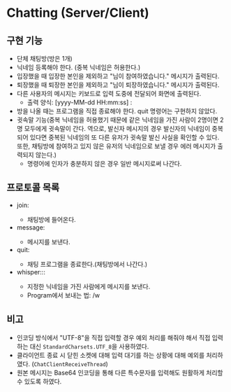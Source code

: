 # Chatting (Server/Client)
## 구현 기능
- 단체 채팅방(방은 1개)
- 닉네임 등록해야 한다. (중복 닉네임은 허용한다.)
- 입장했을 때 입장한 본인을 제외하고 "<nickname>님이 참여하였습니다." 메시지가 출력된다.
- 퇴장했을 때 퇴장한 본인을 제외하고 "<nickname>님이 퇴장하였습니다." 메시지가 출력된다.
- 다른 사용자의 메시지는 키보드로 입력 도중에 전달되어 화면에 출력된다.
   - 출력 양식: [yyyy-MM-dd HH:mm:ss] <nickname>: <message>
- 방을 나올 때는 프로그램을 직접 종료해야 한다. quit 명령어는 구현하지 않았다.
- 귓속말 기능(중복 닉네임을 허용했기 때문에 같은 닉네임을 가진 사람이 2명이면 2명 모두에게 귓속말이 간다. 역으로, 발신자 메시지의 경우 발신자의 닉네임이 중복되어 있다면 중복된 닉네임의 또 다른 유저가 귓속말 발신 사실을 확인할 수 있다. 또한, 채팅방에 참여하고 있지 않은 유저의 닉네임으로 보낼 경우 에러 메시지가 출력되지 않는다.)
   - 명령어에 인자가 충분하지 않은 경우 일반 메시지로써 나간다.

## 프로토콜 목록
- join:<nickname>
   - 채팅방에 들어온다.
- message:<message>
   - 메시지를 보낸다.
- quit:<nickname>
   - 채팅 프로그램을 종료한다.(채팅방에서 나간다.)
- whisper:<senderNickname>:<receiverName>:<message>
   - 지정한 닉네임을 가진 사람에게 메시지를 보낸다.
   - Program에서 보내는 법: /w <nickname> <message>

## 비고
- 인코딩 방식에서 "UTF-8"을 직접 입력할 경우 예외 처리를 해줘야 해서 직접 입력하는 대신 `StandardCharsets.UTF_8`을 사용하였다.
- 클라이언트 종료 시 닫힌 소켓에 대해 입력 대기를 하는 상황에 대해 예외를 처리하였다. (`ChatClientReceiveThread`)
- 원본 메시지는 Base64 인코딩을 통해 다른 특수문자를 입력해도 원활하게 처리할 수 있도록 하였다.
